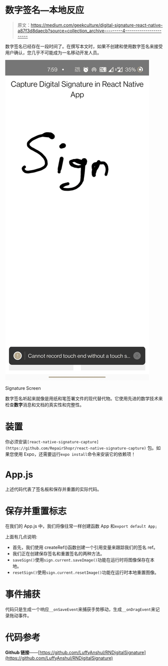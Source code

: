# 数字签名—本地反应

> 原文：<https://medium.com/geekculture/digital-signature-react-native-a87f3d8daecb?source=collection_archive---------4----------------------->

数字签名已经存在一段时间了。在撰写本文时，如果不创建和使用数字签名来接受用户确认，您几乎不可能成为一名移动开发人员。

![](img/d941b1ffcab9ebf9a28023cb0e32b1f8.png)

Signature Screen

数字签名听起来就像是用纸和笔签署文件的现代替代物。它使用先进的数学技术来检查**数字**消息和文档的真实性和完整性。

# 装置

你必须安装`[react-native-signature-capture](https://github.com/RepairShopr/react-native-signature-capture)` 包。如果您使用 Expo，还需要运行`expo install`命令来安装它的依赖项！

# App.js

上述代码代表了签名板和保存并重置的实际代码。

# 保存并重置标志

在我们的 App.js 中，我们将像往常一样创建函数 App 和`export default App;`

上面有几点说明:

*   首先，我们使用 createRef()函数创建一个引用变量来跟踪我们的签名 ref。
*   我们正在创建保存签名和重置签名的两种方法。
*   `saveSign()`使用`sign.current.saveImage()`功能在运行时将图像保存在本地。
*   `resetSign()`使用`sign.current.resetImage()`功能在运行时本地重置图像。

# 事件捕获

代码只是生成一个响应`__onSaveEvent`来捕获手势移动，生成`__onDragEvent`来记录拖动事件。

# 代码参考

**Github 链接**——[https://github.com/LuffyAnshul/RNDigitalSignature](https://github.com/LuffyAnshul/RNDigitalSignature)